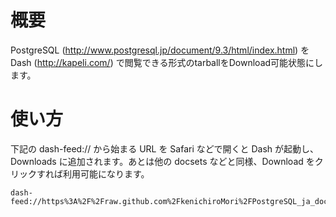 # 概要

PostgreSQL (http://www.postgresql.jp/document/9.3/html/index.html) を Dash (http://kapeli.com/) で閲覧できる形式のtarballをDownload可能状態にします。

# 使い方

下記の dash-feed:// から始まる URL を Safari などで開くと Dash が起動し、Downloads に追加されます。あとは他の docsets などと同様、Download をクリックすれば利用可能になります。

    dash-feed://https%3A%2F%2Fraw.github.com%2FkenichiroMori%2FPostgreSQL_ja_docset%2Fmaster%2FPostgreSQL_9.3.2_ja.xml

